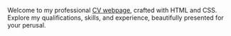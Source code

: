 Welcome to my professional [CV webpage](https://shoaibansari007.github.io/CV/), crafted with HTML and CSS.
Explore my qualifications, skills, and experience, beautifully presented for your perusal.
